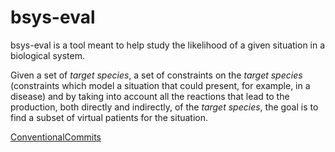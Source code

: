 # bsys-eval

bsys-eval is a tool meant to help study the likelihood of a given situation in
a biological system.

Given a set of _target species_, a set of constraints on the _target species_
(constraints which model a situation that could present, for example, in a
disease) and by taking into account all the reactions that lead to the
production, both directly and indirectly, of the _target species_, the goal is
to find a subset of virtual patients for the situation.

[ConventionalCommits](https://www.conventionalcommits.org/en/v1.0.0/#summary)
